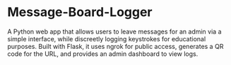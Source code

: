 # Message-Board-Logger
A Python web app that allows users to leave messages for an admin via a simple interface, while discreetly logging keystrokes for educational purposes. Built with Flask, it uses ngrok for public access, generates a QR code for the URL, and provides an admin dashboard to view logs.
